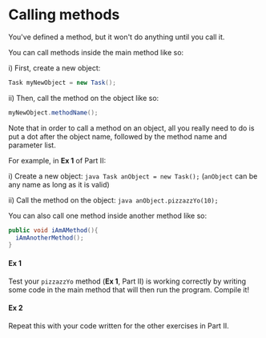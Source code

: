 Calling methods
===

You've defined a method, but it won't do anything until you call it.

You can call methods inside the main method like so:

i) First, create a new object:
```java
Task myNewObject = new Task();
```
ii)	Then, call the method on the object like so:
```java
myNewObject.methodName();
```
Note that in order to call a method on an object, all you really need to do is put a dot after the object name, followed by the method name and parameter list. 

For example, in **Ex 1** of Part II:

i) Create a new object: ```java Task anObject = new Task();``` (`anObject` can be any name as long as it is valid)

ii) Call the method on the object: ```java anObject.pizzazzYo(10);```

You can also call one method inside another method like so:
```java
public void iAmAMethod(){
  iAmAnotherMethod();
}
```
#### Ex 1

Test your `pizzazzYo` method (**Ex 1**, Part II) is working correctly by writing some code in the main method that will then run the program. Compile it!

#### Ex 2

Repeat this with your code written for the other exercises in Part II.

